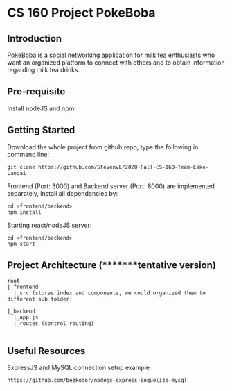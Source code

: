 # CS 160 Project PokeBoba

## Introduction
PokeBoba is a social networking application for milk tea enthusiasts who want an organized
platform to connect with others and to obtain information regarding milk tea drinks.

## Pre-requisite
Install nodeJS and npm

## Getting Started
Download the whole project from github repo, type the following in command line:
```
git clone https://github.com/StevenvL/2020-Fall-CS-160-Team-Lake-Laogai
```

Frontend (Port: 3000) and Backend server (Port: 8000) are implemented separately, install all dependencies by:
```
cd <frontend/backend>
npm install
```
Starting react/nodeJS server:
```
cd <frontend/backend>
npm start
```

## Project Architecture (*******tentative version)
```
root
|_frontend
  |_src (stores index and components, we could organized them to different sub folder)
  
|_backend
  |_app.js
  |_routes (control routing)
  
```

## Useful Resources
ExpressJS and MySQL connection setup example
```
https://github.com/bezkoder/nodejs-express-sequelize-mysql
```


 
